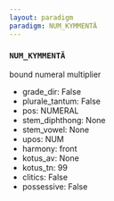 ```yaml
---
layout: paradigm
paradigm: NUM_KYMMENTÄ
---
```

### ` NUM_KYMMENTÄ `

bound numeral multiplier
* grade_dir: False
* plurale_tantum: False
* pos: NUMERAL
* stem_diphthong: None
* stem_vowel: None
* upos: NUM
* harmony: front
* kotus_av: None
* kotus_tn: 99
* clitics: False
* possessive: False
